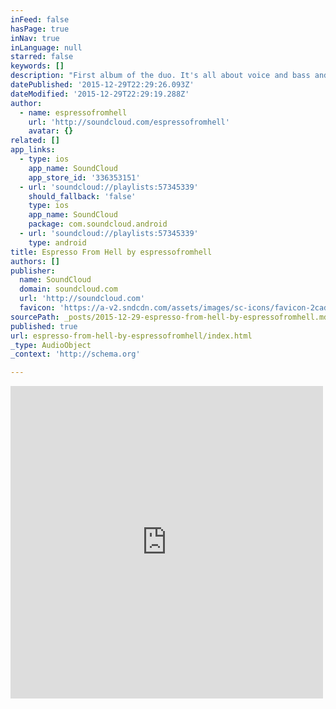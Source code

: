 ```yaml
---
inFeed: false
hasPage: true
inNav: true
inLanguage: null
starred: false
keywords: []
description: "First album of the duo. It's all about voice and bass and a bit of loopers. Everything was played live, no pre-recorded loops Recorded home, mixed at Benoit Piccand's studio in Biel (Switzerland) and mastered at Freeson Audio-Mastering Studio (Switzerland) by Alain Ernst"
datePublished: '2015-12-29T22:29:26.093Z'
dateModified: '2015-12-29T22:29:19.288Z'
author:
  - name: espressofromhell
    url: 'http://soundcloud.com/espressofromhell'
    avatar: {}
related: []
app_links:
  - type: ios
    app_name: SoundCloud
    app_store_id: '336353151'
  - url: 'soundcloud://playlists:57345339'
    should_fallback: 'false'
    type: ios
    app_name: SoundCloud
    package: com.soundcloud.android
  - url: 'soundcloud://playlists:57345339'
    type: android
title: Espresso From Hell by espressofromhell
authors: []
publisher:
  name: SoundCloud
  domain: soundcloud.com
  url: 'http://soundcloud.com'
  favicon: 'https://a-v2.sndcdn.com/assets/images/sc-icons/favicon-2cadd14b.ico'
sourcePath: _posts/2015-12-29-espresso-from-hell-by-espressofromhell.md
published: true
url: espresso-from-hell-by-espressofromhell/index.html
_type: AudioObject
_context: 'http://schema.org'

---
```

<iframe src="https://cdn.embedly.com/widgets/media.html?src=https%3A%2F%2Fw.soundcloud.com%2Fplayer%2F%3Fvisual%3Dtrue%26url%3Dhttp%253A%252F%252Fapi.soundcloud.com%252Fplaylists%252F57345339%26show_artwork%3Dtrue&amp;url=https%3A%2F%2Fsoundcloud.com%2Fespressofromhell%2Fsets%2Fespressofromhell&amp;image=http%3A%2F%2Fi1.sndcdn.com%2Fartworks-000100741234-utpvqx-t500x500.jpg&amp;key=b7d04c9b404c499eba89ee7072e1c4f7&amp;type=text%2Fhtml&amp;schema=soundcloud" width="500" height="500" scrolling="no" frameborder="0" allowfullscreen="allowfullscreen" style=""></iframe>